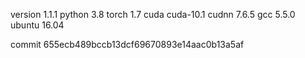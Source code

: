 version 1.1.1
python 3.8
torch 1.7
cuda cuda-10.1
cudnn 7.6.5
gcc 5.5.0
ubuntu 16.04

commit 655ecb489bccb13dcf69670893e14aac0b13a5af